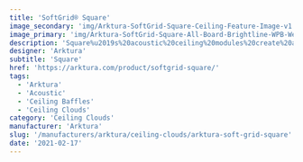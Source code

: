 ```yaml
---
title: 'SoftGrid® Square'
image_secondary: 'img/Arktura-SoftGrid-Square-Ceiling-Feature-Image-v1.png'
image_primary: 'img/Arktura-SoftGrid-Square-All-Board-Brightline-WPB-Web-3.jpg.jpg'
description: 'Square%u2019s%20acoustic%20ceiling%20modules%20create%20a%20linear%20design%20on%20your%20ceiling%20with%20perfectly%20spaced%20perpendicular%20panels.%20You%20can%20follow%20a%20long%20hallway%20by%20connecting%20the%20modules%20together%20for%20a%20seamless%20design%2C%20or%20you%20can%20use%20them%20in%20a%20targeted%20way%20by%20placing%20them%20in%20a%20specific%20location.%20No%20matter%20how%20you%20use%20them%2C%20you%u2019ll%20get%20acoustic%20support%20thanks%20to%20the%20Soft%20Sound%AE%20material.%20And%20now%2C%A0for%20larger%20jobs%2C%A0with%20the%20addition%20of%A0SoftGrid%AE%20Max%20options%2C%A0you%20can%20do%20it%20all%20while%A0maximizing%20value%A0and%A0minimizing%20the%20impact%20on%20the%20environment.'
designer: 'Arktura'
subtitle: 'Square'
href: 'https://arktura.com/product/softgrid-square/'
tags:
  - 'Arktura'
  - 'Acoustic'
  - 'Ceiling Baffles'
  - 'Ceiling Clouds'
category: 'Ceiling Clouds'
manufacturer: 'Arktura'
slug: '/manufacturers/arktura/ceiling-clouds/arktura-soft-grid-square'
date: '2021-02-17'
---
```

